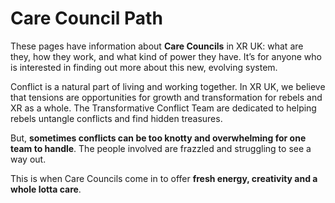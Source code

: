 # Care Council Path

These pages have information about **Care Councils** in XR UK: what are they, how they work, and what kind of power they have. It’s for anyone who is interested in finding out more about this new, evolving system. 

Conflict is a natural part of living and working together. In XR UK, we believe that tensions are opportunities for growth and transformation for rebels and XR as a whole. The Transformative Conflict Team are dedicated to helping rebels untangle conflicts and find hidden treasures. 

But, **sometimes conflicts can be too knotty and overwhelming for one team to handle**. The people involved are frazzled and struggling to see a way out. 

This is when Care Councils come in to offer **fresh energy, creativity and a whole lotta care**.  




